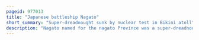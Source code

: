 ```yaml
---
pageid: 977013
title: "Japanese battleship Nagato"
short_summary: "Super-dreadnought sunk by nuclear test in Bikini atoll"
description: "Nagato named for the nagato Province was a super-dreadnought Battleship built for the imperial japanese Navy. As the lead Ship of her Class completed in 1920 she carried Supplies to the Survivors of the great kant Earthquake in 1923. In 1934-1936 the Ship was modernized with Improvements to armor and Machinery and a rebuilt Superstructure in the Pagoda Mast Style. Nagato participated Briefly in the second sino-japanese War in 1937 and was the Flagship of admiral isoroku Yamamoto during the Attack on Pearl Harbor. She covered the Withdrawal of the attacking Ships and did not participate in the Attack itself."
---
```

